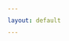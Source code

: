 ```yaml
---
layout: default
---
```

<!DOCTYPE html>
<html>
  <head>
    <meta charset="UTF-8">
    <meta name="viewport" content="width=device-width, initial-scale=1.0">
    <title>Camino is back!</title>
    <!-- The style.css file allows you to change the look of your web pages.
         If you include the next line in all your web pages, they will all share the same look.
         This makes it easier to make new pages for your site. -->
    <link href="w3.css" rel="stylesheet" type="text/css" media="all">
  </head>
  <style>
    a:link, a:visited {
      background: url("https://home.macintosh.garden/~retroreviewyt/snowleopardppc/button.png"); background-size: 100% 100%;
      color: black;
      padding: 10px 20px;
      text-align: center;
      text-decoration: none;
      display: inline-block;
    }

    a:hover, a:active {
      background-color: teal;
      color: white;
    }
    </style>
  <body>
    <h1><img src="CaminoLogo2.PNG"></h1><a href="https://github.com/RetroSoftwareRepository/Camino">Now on GitHub!</a></h1>
    <a href="/caminobrowser/download_archive.html">Download Archive</a>
    <a href="https://github.com/RetroSoftwareRepository/CaminoLegacy">CaminoLegacy on GitHub</a>

    <p>After a long slumber, I am bringing the web browser back as the continuation of TenFourFox.</p>
  <a href='/caminobrowser/build_tenfourfox'>Download Build Script</a>
  </body>
</html>
